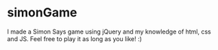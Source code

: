 # simonGame
I made a Simon Says game using jQuery and my knowledge of html, css and JS. Feel free to play it as long as you like! :)
